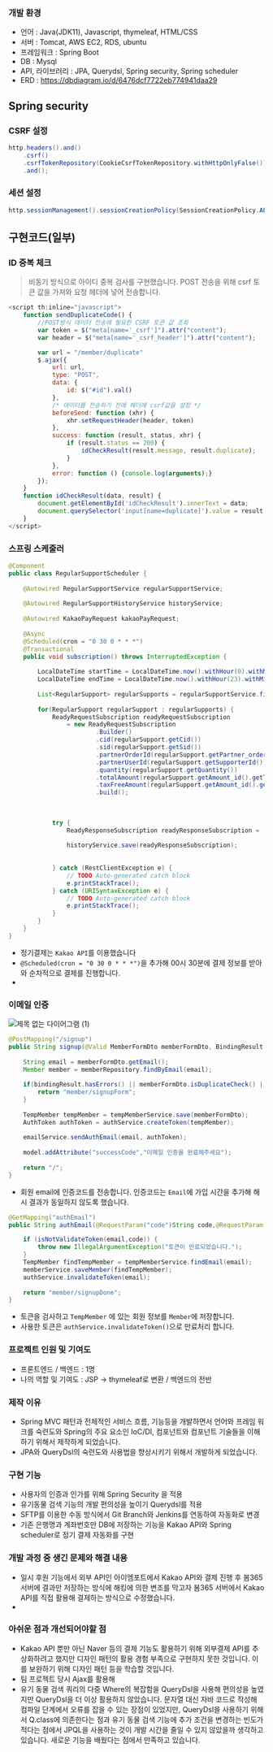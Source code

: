 ### 개발 환경
- 언어 : Java(JDK11), Javascript, thymeleaf, HTML/CSS
- 서버 : Tomcat, AWS EC2, RDS, ubuntu
- 프레임워크 : Spring Boot
- DB : Mysql
- API, 라이브러리 : JPA, Querydsl, Spring security, Spring scheduler
- ERD : https://dbdiagram.io/d/6476dcf7722eb774941daa29
## Spring security

### CSRF 설정
```JAVA
http.headers().and()
	.csrf()
	.csrfTokenRepository(CookieCsrfTokenRepository.withHttpOnlyFalse())
	.and();
```

### 세션 설정 
```JAVA
http.sessionManagement().sessionCreationPolicy(SessionCreationPolicy.ALWAYS);
```

## 구현코드(일부)

### ID 중복 체크 
> 비동기 방식으로 아이디 중복 검사를 구현했습니다. POST 전송을 위해 csrf 토큰 값을 가져와 요청 헤더에 넣어 전송합니다. 
```javascript
<script th:inline="javascript">
	function sendDuplicateCode() {
		//POST방식 데이터 전송에 필요한 CSRF 토큰 값 조회
		var token = $("meta[name='_csrf']").attr("content");
		var header = $("meta[name='_csrf_header']").attr("content");

		var url = "/member/duplicate"
		$.ajax({
			url: url,
			type: "POST",
			data: {
				id: $("#id").val()
			},
			/* 데이터를 전송하기 전에 헤더에 csrf값을 설정 */
			beforeSend: function (xhr) {
				xhr.setRequestHeader(header, token)
			},
			success: function (result, status, xhr) {
				if (result.status == 200) {
					idCheckResult(result.message, result.duplicate);
				}
			},
			error: function () {console.log(arguments);}
		});
	}
	function idCheckResult(data, result) {
		document.getElementById('idCheckResult').innerText = data;
		document.querySelector('input[name=duplicate]').value = result;
	}
</script>
```



### 스프링 스케줄러
```JAVA
@Component
public class RegularSupportScheduler {
	
	@Autowired RegularSupportService regularSupportService;
	
	@Autowired RegularSupportHistoryService historyService;
	
	@Autowired KakaoPayRequest kakaoPayRequest;
	
	@Async
	@Scheduled(cron = "0 30 0 * * *")
	@Transactional
	public void subscription() throws InterruptedException {
		
		LocalDateTime startTime = LocalDateTime.now().withHour(0).withMinute(0).withSecond(0);
		LocalDateTime endTime = LocalDateTime.now().withHour(23).withMinute(59).withSecond(59);
		
		List<RegularSupport> regularSupports = regularSupportService.findByNextAtBetween(startTime, endTime);
		
		for(RegularSupport regularSupport : regularSupports) {
			ReadyRequestSubscription readyRequestSubscription 
				= new ReadyRequestSubscription
						.Builder()
						.cid(regularSupport.getCid())
						.sid(regularSupport.getSid())
						.partnerOrderId(regularSupport.getPartner_order_id())
						.partnerUserId(regularSupport.getSupporterId())
						.quantity(regularSupport.getQuantity())
						.totalAmount(regularSupport.getAmount_id().getTotal())
						.taxFreeAmount(regularSupport.getAmount_id().getTax_free())
						.build();
			
			
			
			try {
				ReadyResponseSubscription readyResponseSubscription = (ReadyResponseSubscription) kakaoPayRequest.payReady(new URI("https://kapi.kakao.com/v1/payment/subscription"), readyRequestSubscription, new ReadyResponseSubscription());
				
				historyService.save(readyResponseSubscription);
				
			
			} catch (RestClientException e) {
				// TODO Auto-generated catch block
				e.printStackTrace();
			} catch (URISyntaxException e) {
				// TODO Auto-generated catch block
				e.printStackTrace();
			}
		}
	}
}
```
- 정기결제는 `Kakao API`를 이용했습니다
- `@Scheduled(cron = "0 30 0 * * *")`을 추가해 00시 30분에 결제 정보를 받아와 순차적으로 결제를 진행합니다.
- 

### 이메일 인증

![제목 없는 다이어그램 (1)](https://github.com/kd0547/bom365/assets/86393702/e09e8fad-157f-4cc2-b80e-d0b1f5f5a40e)

```JAVA
@PostMapping("/signup")
public String signup(@Valid MemberFormDto memberFormDto, BindingResult bindingResult,Model model) {
		
	String email = memberFormDto.getEmail();
	Member member = memberRepository.findByEmail(email);
		
	if(bindingResult.hasErrors() || memberFormDto.isDuplicateCheck() || member != null) {
		return "member/signupForm";
	}
	
	TempMember tempMember = tempMemberService.save(memberFormDto);
	AuthToken authToken = authService.createToken(tempMember);
		
	emailService.sendAuthEmail(email, authToken);
		
	model.addAttribute("successCode","이메일 인증을 완료해주세요");
		
	return "/";
}
```
- 회원 email에 인증코드를 전송합니다. 인증코드는 `Email`에 가입 시간을 추가해 해시 결과가 동일하지 않도록 했습니다.

```JAVA
@GetMapping("authEmail")
public String authEmail(@RequestParam("code")String code,@RequestParam("email") String email) {

	if (isNotValidateToken(email,code)) {
		throw new IllegalArgumentException("토큰이 만료되었습니다.");
	}
	TempMember findTempMember = tempMemberService.findEmail(email);
	memberService.saveMember(findTempMember);
	authService.invalidateToken(email);
	
	return "member/signupDone";
}
```
- 토큰을 검사하고 `TempMember` 에 있는 회원 정보를 `Member`에 저장합니다. 
- 사용한 토큰은 `authService.invalidateToken()`으로 만료처리 합니다. 


### 프로젝트 인원 및 기여도

- 프론트엔드 / 백엔드 : 1명
- 나의 역할 및 기여도 : JSP -> thymeleaf로 변환 / 백엔드의 전반

### 제작 이유 

- Spring MVC 패턴과 전체적인 서비스 흐름, 기능등을 개발하면서 언어와 프레임 워크를 숙련도와 
Spring의 주요 요소인 IoC/DI, 컴포넌트와 컴포넌트 기술들을 이해하기 위해서 제작하게 되었습니다.
- JPA와 QueryDsl의 숙련도와 사용법을 향상시키기 위해서 개발하게 되었습니다.

### 구현 기능  
- 사용자의 인증과 인가를 위해 Spring Security 을 적용
- 유기동물 검색 기능의 개발 편의성을 높이기 Querydsl를 적용
- SFTP를 이용한 수동 방식에서 Git Branch와 Jenkins를 연동하여 자동화로 변경
- 기존 은행명과 계좌번호만 DB에 저장하는 기능을 Kakao API와 Spring scheduler로 정기 결제 자동화를 구현
 

### 개발 과정 중 생긴 문제와 해결 내용
- 일시 후원 기능에서 외부 API인 아이엠포트에서 Kakao API와 결제 진행 후 봄365 서버에 결과만 저장하는 방식에 해킹에 의한 변조를 막고자 
봄365 서버에서 Kakao API를 직접 활용해 결제하는 방식으로 수정했습니다. 
- 

### 아쉬운 점과 개선되어야할 점
- Kakao API 뿐만 아닌 Naver 등의 결제 기능도 활용하기 위해 외부결제 API를 추상화하려고 했지만 디자인 패턴의 활용 경험 부족으로 
 구현하지 못한 것입니다. 이를 보완하기 위해 디자인 패턴 등을 학습할 것입니다. 
- 팀 프로젝트 당시 Ajax를 활용해 
- 유기 동물 검색 쿼리의 다중 Where의 복잡함을 QueryDsl을 사용해 편의성을 높였지만 QueryDsl을 더 이상 활용하지 않았습니다.
문자열 대신 자바 코드로 작성해 컴파일 단계에서 오류를 잡을 수 있는 장점이 있었지만, QueryDsl을 사용하기 위해서 Q.class에 의존한다는 점과 
유기 동물 검색 기능에 추가 조건을 변경하는 빈도가 적다는 점에서 JPQL을 사용하는 것이 개발 시간을 줄일 수 있지 않았을까 생각하고 있습니다. 
새로운 기능을 배웠다는 점에서 만족하고 있습니다. 

